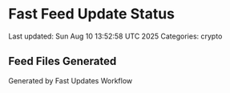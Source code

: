 # Fast Feed Update Status
Last updated: Sun Aug 10 13:52:58 UTC 2025
Categories: crypto

## Feed Files Generated

Generated by Fast Updates Workflow
